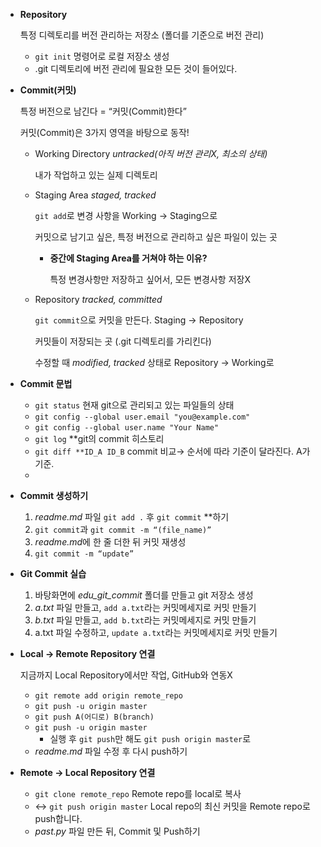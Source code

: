 - **Repository**
    
    특정 디렉토리를 버전 관리하는 저장소 (폴더를 기준으로 버전 관리)
    
    - `git init` 명령어로 로컬 저장소 생성
    - .git 디렉토리에 버전 관리에 필요한 모든 것이 들어있다.

- **Commit(커밋)**
    
    특정 버전으로 남긴다 = “커밋(Commit)한다”
    
    커밋(Commit)은 3가지 영역을 바탕으로 동작!
    
    - Working Directory *untracked(아직 버전 관리X, 최소의 상태)*
        
        내가 작업하고 있는 실제 디렉토리
        
    - Staging Area *staged, tracked*
        
        `git add`로 변경 사항을 Working → Staging으로
        
        커밋으로 남기고 싶은, 특정 버전으로 관리하고 싶은 파일이 있는 곳
        
        - **중간에 Staging Area를 거쳐야 하는 이유?**
            
            특정 변경사항만 저장하고 싶어서, 모든 변경사항 저장X
            
    - Repository *tracked, committed*
        
        `git commit`으로 커밋을 만든다. Staging → Repository
        
        커밋들이 저장되는 곳 (.git 디렉토리를 가리킨다)
        
        수정할 때 *modified, tracked* 상태로 Repository → Working로
        
- **Commit 문법**
    - `git status` 현재 git으로 관리되고 있는 파일들의 상태
    - `git config --global user.email "you@example.com"`
    - `git config --global user.name "Your Name"`
    - `git log` **git의 commit 히스토리
    - `git diff **ID_A ID_B` commit 비교→ 순서에 따라 기준이 달라진다. A가 기준.
    - 
- **Commit 생성하기**
    1. *readme.md* 파일 `git add .` 후 `git commit` **하기
    2. `git commit`과 `git commit -m “(file_name)”`  
    3. *readme.md*에 한 줄 더한 뒤 커밋 재생성 
    4. `git commit -m “update”`
    
- **Git Commit 실습**
    1. 바탕화면에 *edu_git_commit* 폴더를 만들고 git 저장소 생성
    2. *a.txt* 파일 만들고, `add a.txt`라는 커밋메세지로 커밋 만들기
    3. *b.txt* 파일 만들고, `add b.txt`라는 커밋메세지로 커밋 만들기
    4. a.txt 파일 수정하고, `update a.txt`라는 커밋메세지로 커밋 만들기

- **Local → Remote Repository 연결**
    
    지금까지 Local Repository에서만 작업, GitHub와 연동X
    
    - `git remote add origin remote_repo`
    - `git push -u origin master`
    - `git push A(어디로) B(branch)`
    - `git push -u origin master`
        - 실행 후 `git push`만 해도 `git push origin master`로
    - *readme.md* 파일 수정 후 다시 push하기
 
- **Remote → Local Repository 연결**
    - `git clone remote_repo` Remote repo를 local로 복사
    - ↔ `git push origin master` Local repo의 최신 커밋을 Remote repo로 push합니다.
    - *past.py* 파일 만든 뒤, Commit 및 Push하기
